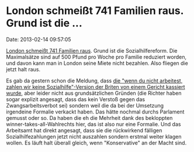 London schmeißt 741 Familien raus. Grund ist die \...
=====================================================

Date: 2013-02-14 09:57:05

[London schmeißt 741 Familien
raus](http://www.guardian.co.uk/uk/2013/feb/13/london-council-relocation-benefits-cap).
Grund ist die Sozialhilfereform. Die Maximalsätze sind auf 500 Pfund pro
Woche pro Familie reduziert worden, und davon kann man in London seine
Miete nicht bezahlen. Also fliegen die jetzt halt raus.

Es gab da gestern schon die Meldung, dass [die \"wenn du nicht
arbeitest, zahlen wir keine Sozialhilfe\"-Version der Briten von einem
Gericht kassiert
wurde](http://www.independent.co.uk/news/uk/home-news/poundland-ruling-backtowork-schemes-in-disarray-as-nopay-placements-judged-unlawful-8491398.html),
aber leider nicht aus grundsätzlichen Gründen (die Richter haben sogar
explizit angesagt, dass das kein Verstoß gegen das Zwangsarbeitsverbot
sei) sondern weil die da bei der Umsetzung irgendeine Formalie verkackt
haben. Das hätte nochmal durchs Parlament gemusst oder so. Da haben die
eh die Mehrheit dank des bekloppten winner-takes-all-Wahlrechts hier,
das ist also nur eine Formalie. Und das Arbeitsamt hat direkt angesagt,
dass sie die rückwirkend fälligen Sozialhilfezahlungen jetzt nicht
auszahlen sondern erstmal weiter klagen wollen. Es läuft halt überall
gleich, wenn \"Konservative\" an der Macht sind.
